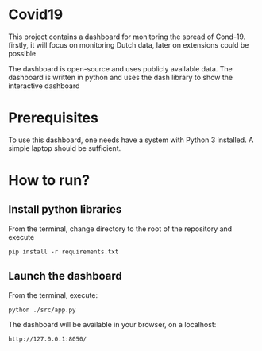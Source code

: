 # Covid19

This project contains a dashboard for monitoring the spread of Cond-19.
firstly, it will focus on monitoring Dutch data, later on extensions could be possible

The dashboard is open-source and uses publicly available data. The dashboard is written in python and 
uses the dash library to show the interactive dashboard 

# Prerequisites
To use this dashboard, one needs have a system with Python 3 installed. A simple laptop should be sufficient.

# How to run?
## Install python libraries
From the terminal, change directory to the root of the repository and execute

`pip install -r requirements.txt`

## Launch the dashboard
From the terminal, execute:

`python ./src/app.py`

The dashboard will be available in your browser, on a localhost:

`http://127.0.0.1:8050/`